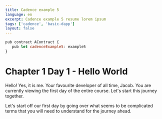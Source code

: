 ```yaml
---
title: Cadence example 5
language: en
excerpt: Cadence example 5 resume lorem ipsum
tags: ['cadence', 'basic-dapp']
layout: false
---
```


```js
pub contract AContract {
   pub let cadenceExample5: example5
}
```

# Chapter 1 Day 1 - Hello World

Hello! Yes, it is me. Your favourite developer of all time, Jacob. You are currently viewing the first day of the entire course. Let's start this journey together.

Let's start off our first day by going over what seems to be complicated terms that you will need to understand for the journey ahead.
